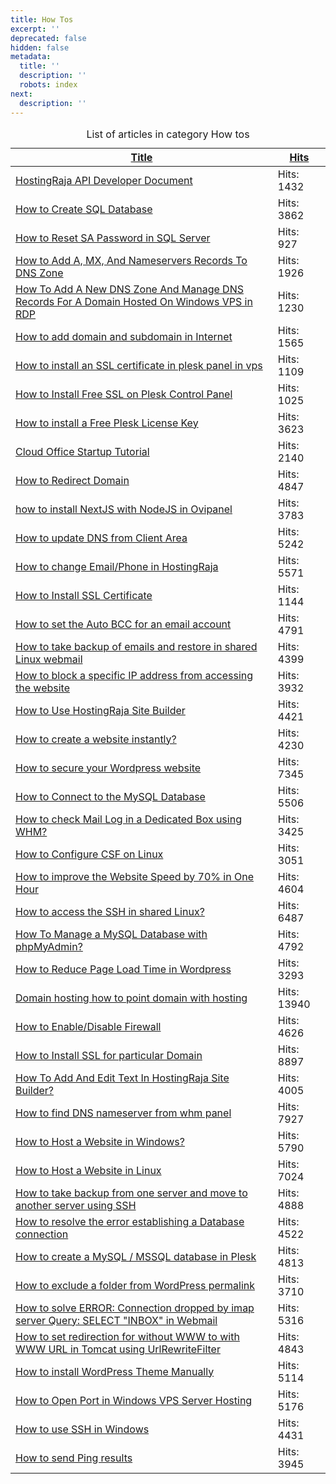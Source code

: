 ```yaml
---
title: How Tos
excerpt: ''
deprecated: false
hidden: false
metadata:
  title: ''
  description: ''
  robots: index
next:
  description: ''
---
```

<table class="category table table-striped table-bordered table-hover">
    <caption class="hide">List of articles in category How tos</caption>
    <thead>
        <tr>
            <th scope="col" id="categorylist_header_title">
                <a href="#" onclick="if (!window.__cfRLUnblockHandlers) return false; Joomla.tableOrdering('a.title','asc','', document.getElementById('adminForm'));return false;" class="hasPopover" title="Title" data-content="Select to sort by this column" data-placement="top"
                data-cf-modified-11f9dd685531cd3388864a76->Title</a> </th>
            <th scope="col" id="categorylist_header_hits">
                <a href="#" onclick="if (!window.__cfRLUnblockHandlers) return false; Joomla.tableOrdering('a.hits','asc','');return false;" class="hasPopover" title="Hits" data-content="Select to sort by this column" data-placement="top" data-cf-modified-11f9dd685531cd3388864a76->Hits</a>                </th>
        </tr>
    </thead>
    <tbody>
        <tr class="cat-list-row0">
            <td headers="categorylist_header_title" class="list-title">
                <a href="/docs/hostingraja-api-developer-document">
HostingRaja API Developer Document </a>
            </td>
            <td headers="categorylist_header_hits" class="list-hits">
                <span class="badge badge-info">
Hits: 1432 </span>
            </td>
        </tr>
        <tr class="cat-list-row1">
            <td headers="categorylist_header_title" class="list-title">
                <a href="/docs/how-to-create-sql-database">
How to Create SQL Database </a>
            </td>
            <td headers="categorylist_header_hits" class="list-hits">
                <span class="badge badge-info">
Hits: 3862 </span>
            </td>
        </tr>
        <tr class="cat-list-row0">
            <td headers="categorylist_header_title" class="list-title">
                <a href="/docs/how-to-reset-sa-password-in-sql-server">
How to Reset SA Password in SQL Server </a>
            </td>
            <td headers="categorylist_header_hits" class="list-hits">
                <span class="badge badge-info">
Hits: 927 </span>
            </td>
        </tr>
        <tr class="cat-list-row1">
            <td headers="categorylist_header_title" class="list-title">
                <a href="/docs/how-to-add-a-mx-and-nameservers-records-to-dns-zone">
How to Add A, MX, And Nameservers Records To DNS Zone </a>
            </td>
            <td headers="categorylist_header_hits" class="list-hits">
                <span class="badge badge-info">
Hits: 1926 </span>
            </td>
        </tr>
        <tr class="cat-list-row0">
            <td headers="categorylist_header_title" class="list-title">
                <a href="/docs/how-to-add-a-new-dns-zone-and-manage-dns-records-for-a-domain-hosted-on-windows-vps-in-rdp">
How To Add A New DNS Zone And Manage DNS Records For A Domain Hosted On Windows VPS in RDP </a>
            </td>
            <td headers="categorylist_header_hits" class="list-hits">
                <span class="badge badge-info">
Hits: 1230 </span>
            </td>
        </tr>
        <tr class="cat-list-row1">
            <td headers="categorylist_header_title" class="list-title">
                <a href="/docs/how-to-add-domain-and-subdomain-in-internet">
How to add domain and subdomain in Internet </a>
            </td>
            <td headers="categorylist_header_hits" class="list-hits">
                <span class="badge badge-info">
Hits: 1565 </span>
            </td>
        </tr>
        <tr class="cat-list-row0">
            <td headers="categorylist_header_title" class="list-title">
                <a href="/docs/how-to-install-an-ssl-certificate-in-plesk-panel-in-vps">
How to install an SSL certificate in plesk panel in vps </a>
            </td>
            <td headers="categorylist_header_hits" class="list-hits">
                <span class="badge badge-info">
Hits: 1109 </span>
            </td>
        </tr>
        <tr class="cat-list-row1">
            <td headers="categorylist_header_title" class="list-title">
                <a href="/docs/how-to-install-free-ssl-on-plesk-control-panel">
How to Install Free SSL on Plesk Control Panel </a>
            </td>
            <td headers="categorylist_header_hits" class="list-hits">
                <span class="badge badge-info">
Hits: 1025 </span>
            </td>
        </tr>
        <tr class="cat-list-row0">
            <td headers="categorylist_header_title" class="list-title">
                <a href="/docs/how-to-install-a-free-plesk-license-key">
How to install a Free Plesk License Key </a>
            </td>
            <td headers="categorylist_header_hits" class="list-hits">
                <span class="badge badge-info">
Hits: 3623 </span>
            </td>
        </tr>
        <tr class="cat-list-row1">
            <td headers="categorylist_header_title" class="list-title">
                <a href="/docs/cloud-office-startup-tutorial">
Cloud Office Startup Tutorial </a>
            </td>
            <td headers="categorylist_header_hits" class="list-hits">
                <span class="badge badge-info">
Hits: 2140 </span>
            </td>
        </tr>
        <tr class="cat-list-row0">
            <td headers="categorylist_header_title" class="list-title">
                <a href="/docs/how-to-redirect-domain">
How to Redirect Domain </a>
            </td>
            <td headers="categorylist_header_hits" class="list-hits">
                <span class="badge badge-info">
Hits: 4847 </span>
            </td>
        </tr>
        <tr class="cat-list-row1">
            <td headers="categorylist_header_title" class="list-title">
                <a href="/docs/how-to-install-nextjs-with-nodejs-in-ovipanel">
how to install NextJS with NodeJS in Ovipanel </a>
            </td>
            <td headers="categorylist_header_hits" class="list-hits">
                <span class="badge badge-info">
Hits: 3783 </span>
            </td>
        </tr>
        <tr class="cat-list-row0">
            <td headers="categorylist_header_title" class="list-title">
                <a href="/docs/how-to-update-dns-from-client-area">
How to update DNS from Client Area </a>
            </td>
            <td headers="categorylist_header_hits" class="list-hits">
                <span class="badge badge-info">
Hits: 5242 </span>
            </td>
        </tr>
        <tr class="cat-list-row1">
            <td headers="categorylist_header_title" class="list-title">
                <a href="/docs/how-to-change-email-phone-in-hostingraja-clientarea">
How to change Email/Phone in HostingRaja </a>
            </td>
            <td headers="categorylist_header_hits" class="list-hits">
                <span class="badge badge-info">
Hits: 5571 </span>
            </td>
        </tr>
        <tr class="cat-list-row0">
            <td headers="categorylist_header_title" class="list-title">
                <a href="/docs/how-to-install-ssl-certificate">
How to Install SSL Certificate </a>
            </td>
            <td headers="categorylist_header_hits" class="list-hits">
                <span class="badge badge-info">
Hits: 1144 </span>
            </td>
        </tr>
        <tr class="cat-list-row1">
            <td headers="categorylist_header_title" class="list-title">
                <a href="/docs/how-to-set-the-auto-bcc-for-an-email-account">
How to set the Auto BCC for an email account </a>
            </td>
            <td headers="categorylist_header_hits" class="list-hits">
                <span class="badge badge-info">
Hits: 4791 </span>
            </td>
        </tr>
        <tr class="cat-list-row0">
            <td headers="categorylist_header_title" class="list-title">
                <a href="/docs/how-to-take-backup-of-emails-and-restore-in-shared-linux-webmail">
How to take backup of emails and restore in shared Linux webmail </a>
            </td>
            <td headers="categorylist_header_hits" class="list-hits">
                <span class="badge badge-info">
Hits: 4399 </span>
            </td>
        </tr>
        <tr class="cat-list-row1">
            <td headers="categorylist_header_title" class="list-title">
                <a href="/docs/how-to-block-a-specific-ip-address-from-accessing-the-website">
How to block a specific IP address from accessing the website </a>
            </td>
            <td headers="categorylist_header_hits" class="list-hits">
                <span class="badge badge-info">
Hits: 3932 </span>
            </td>
        </tr>
        <tr class="cat-list-row0">
            <td headers="categorylist_header_title" class="list-title">
                <a href="/docs/how-to-use-hostingraja-site-builder">
How to Use HostingRaja Site Builder </a>
            </td>
            <td headers="categorylist_header_hits" class="list-hits">
                <span class="badge badge-info">
Hits: 4421 </span>
            </td>
        </tr>
        <tr class="cat-list-row1">
            <td headers="categorylist_header_title" class="list-title">
                <a href="/docs/how-to-create-a-website-instantly">
How to create a website instantly? </a>
            </td>
            <td headers="categorylist_header_hits" class="list-hits">
                <span class="badge badge-info">
Hits: 4230 </span>
            </td>
        </tr>
        <tr class="cat-list-row0">
            <td headers="categorylist_header_title" class="list-title">
                <a href="/docs/how-to-secure-your-wordpress-website">
How to secure your Wordpress website </a>
            </td>
            <td headers="categorylist_header_hits" class="list-hits">
                <span class="badge badge-info">
Hits: 7345 </span>
            </td>
        </tr>
        <tr class="cat-list-row1">
            <td headers="categorylist_header_title" class="list-title">
                <a href="/docs/how-to-connect-to-the-mysql-database">
How to Connect to the MySQL Database </a>
            </td>
            <td headers="categorylist_header_hits" class="list-hits">
                <span class="badge badge-info">
Hits: 5506 </span>
            </td>
        </tr>
        <tr class="cat-list-row0">
            <td headers="categorylist_header_title" class="list-title">
                <a href="/docs/how-to-check-mail-log-in-a-server-using-whm">
How to check Mail Log in a Dedicated Box using WHM? </a>
            </td>
            <td headers="categorylist_header_hits" class="list-hits">
                <span class="badge badge-info">
Hits: 3425 </span>
            </td>
        </tr>
        <tr class="cat-list-row1">
            <td headers="categorylist_header_title" class="list-title">
                <a href="/docs/how-to-configure-csf-on-linux">
How to Configure CSF on Linux </a>
            </td>
            <td headers="categorylist_header_hits" class="list-hits">
                <span class="badge badge-info">
Hits: 3051 </span>
            </td>
        </tr>
        <tr class="cat-list-row0">
            <td headers="categorylist_header_title" class="list-title">
                <a href="/docs/how-to-improve-the-website-speed-by-70-in-one-hour">
How to improve the Website Speed by 70% in One Hour </a>
            </td>
            <td headers="categorylist_header_hits" class="list-hits">
                <span class="badge badge-info">
Hits: 4604 </span>
            </td>
        </tr>
        <tr class="cat-list-row1">
            <td headers="categorylist_header_title" class="list-title">
                <a href="/docs/how-to-access-the-ssh-in-shared-linux">
How to access the SSH in shared Linux? </a>
            </td>
            <td headers="categorylist_header_hits" class="list-hits">
                <span class="badge badge-info">
Hits: 6487 </span>
            </td>
        </tr>
        <tr class="cat-list-row0">
            <td headers="categorylist_header_title" class="list-title">
                <a href="/docs/how-to-manage-a-mysql-database-with-phpmyadmin">
How To Manage a MySQL Database with phpMyAdmin? </a>
            </td>
            <td headers="categorylist_header_hits" class="list-hits">
                <span class="badge badge-info">
Hits: 4792 </span>
            </td>
        </tr>
        <tr class="cat-list-row1">
            <td headers="categorylist_header_title" class="list-title">
                <a href="/docs/how-to-reduce-page-load-time-in-wordpress">
How to Reduce Page Load Time in Wordpress </a>
            </td>
            <td headers="categorylist_header_hits" class="list-hits">
                <span class="badge badge-info">
Hits: 3293 </span>
            </td>
        </tr>
        <tr class="cat-list-row0">
            <td headers="categorylist_header_title" class="list-title">
                <a href="/docs/how-to-point-domain-with-host">
Domain hosting how to point domain with hosting </a>
            </td>
            <td headers="categorylist_header_hits" class="list-hits">
                <span class="badge badge-info">
Hits: 13940 </span>
            </td>
        </tr>
        <tr class="cat-list-row1">
            <td headers="categorylist_header_title" class="list-title">
                <a href="/docs/how-to-enable-disable-firewall">
How to Enable/Disable Firewall </a>
            </td>
            <td headers="categorylist_header_hits" class="list-hits">
                <span class="badge badge-info">
Hits: 4626 </span>
            </td>
        </tr>
        <tr class="cat-list-row0">
            <td headers="categorylist_header_title" class="list-title">
                <a href="/docs/how-to-install-ssl-for-particular-domain">
How to Install SSL for particular Domain </a>
            </td>
            <td headers="categorylist_header_hits" class="list-hits">
                <span class="badge badge-info">
Hits: 8897 </span>
            </td>
        </tr>
        <tr class="cat-list-row1">
            <td headers="categorylist_header_title" class="list-title">
                <a href="/docs/how-to-add-and-edit-text-in-hostingraja-site-builder">
How To Add And Edit Text In HostingRaja Site Builder? </a>
            </td>
            <td headers="categorylist_header_hits" class="list-hits">
                <span class="badge badge-info">
Hits: 4005 </span>
            </td>
        </tr>
        <tr class="cat-list-row0">
            <td headers="categorylist_header_title" class="list-title">
                <a href="/docs/how-to-find-dns-nameserver-from-whm-panel">
How to find DNS nameserver from whm panel </a>
            </td>
            <td headers="categorylist_header_hits" class="list-hits">
                <span class="badge badge-info">
Hits: 7927 </span>
            </td>
        </tr>
        <tr class="cat-list-row1">
            <td headers="categorylist_header_title" class="list-title">
                <a href="/docs/how-to-host-a-website-in-windows">
How to Host a Website in Windows? </a>
            </td>
            <td headers="categorylist_header_hits" class="list-hits">
                <span class="badge badge-info">
Hits: 5790 </span>
            </td>
        </tr>
        <tr class="cat-list-row0">
            <td headers="categorylist_header_title" class="list-title">
                <a href="/docs/how-to-host-a-website-in-linux">
How to Host a Website in Linux </a>
            </td>
            <td headers="categorylist_header_hits" class="list-hits">
                <span class="badge badge-info">
Hits: 7024 </span>
            </td>
        </tr>
        <tr class="cat-list-row1">
            <td headers="categorylist_header_title" class="list-title">
                <a href="/docs/how-to-take-backup-from-one-server-and-move-to-another-server-using-ssh">
How to take backup from one server and move to another server using SSH </a>
            </td>
            <td headers="categorylist_header_hits" class="list-hits">
                <span class="badge badge-info">
Hits: 4888 </span>
            </td>
        </tr>
        <tr class="cat-list-row0">
            <td headers="categorylist_header_title" class="list-title">
                <a href="/docs/how-to-resolve-the-error-establishing-a-database-connection">
How to resolve the error establishing a Database connection </a>
            </td>
            <td headers="categorylist_header_hits" class="list-hits">
                <span class="badge badge-info">
Hits: 4522 </span>
            </td>
        </tr>
        <tr class="cat-list-row1">
            <td headers="categorylist_header_title" class="list-title">
                <a href="/docs/how-to-create-a-mysql-mssql-database-in-plesk">
How to create a MySQL / MSSQL database in Plesk </a>
            </td>
            <td headers="categorylist_header_hits" class="list-hits">
                <span class="badge badge-info">
Hits: 4813 </span>
            </td>
        </tr>
        <tr class="cat-list-row0">
            <td headers="categorylist_header_title" class="list-title">
                <a href="/docs/how-to-exclude-a-folder-from-wordpress-permalink">
How to exclude a folder from WordPress permalink </a>
            </td>
            <td headers="categorylist_header_hits" class="list-hits">
                <span class="badge badge-info">
Hits: 3710 </span>
            </td>
        </tr>
        <tr class="cat-list-row1">
            <td headers="categorylist_header_title" class="list-title">
                <a href="/docs/how-to-solve-error-connection-dropped-by-imap-server-query-select-inbox-in-webmail-cpanel">
How to solve ERROR: Connection dropped by imap server Query: SELECT &quot;INBOX&quot; in Webmail </a>
            </td>
            <td headers="categorylist_header_hits" class="list-hits">
                <span class="badge badge-info">
Hits: 5316 </span>
            </td>
        </tr>
        <tr class="cat-list-row0">
            <td headers="categorylist_header_title" class="list-title">
                <a href="/docs/how-to-set-redirection-for-without-www-to-with-www-url-in-tomcat-using-urlrewritefilter">
How to set redirection for without WWW to with WWW URL in Tomcat using UrlRewriteFilter </a>
            </td>
            <td headers="categorylist_header_hits" class="list-hits">
                <span class="badge badge-info">
Hits: 4843 </span>
            </td>
        </tr>
        <tr class="cat-list-row1">
            <td headers="categorylist_header_title" class="list-title">
                <a href="/docs/how-to-install-wordpress-theme-manually">
How to install WordPress Theme Manually </a>
            </td>
            <td headers="categorylist_header_hits" class="list-hits">
                <span class="badge badge-info">
Hits: 5114 </span>
            </td>
        </tr>
        <tr class="cat-list-row0">
            <td headers="categorylist_header_title" class="list-title">
                <a href="/docs/how-to-open-port-in-windows-vps-server-hosting">
How to Open Port in Windows VPS Server Hosting </a>
            </td>
            <td headers="categorylist_header_hits" class="list-hits">
                <span class="badge badge-info">
Hits: 5176 </span>
            </td>
        </tr>
        <tr class="cat-list-row1">
            <td headers="categorylist_header_title" class="list-title">
                <a href="/docs/how-to-use-ssh-in-windows">
How to use SSH in Windows </a>
            </td>
            <td headers="categorylist_header_hits" class="list-hits">
                <span class="badge badge-info">
Hits: 4431 </span>
            </td>
        </tr>
        <tr class="cat-list-row0">
            <td headers="categorylist_header_title" class="list-title">
                <a href="/docs/how-to-send-ping-results">
How to send Ping results </a>
            </td>
            <td headers="categorylist_header_hits" class="list-hits">
                <span class="badge badge-info">
Hits: 3945 </span>
            </td>
        </tr>
    </tbody>
</table>